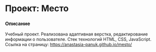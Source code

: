 # Проект: Место

### Описание
Учебный проект. Реализована адаптивная верстка, редактирование информации о пользователе.
Стек технологий HTML, CSS, JavaScript.
Ссылка на страницу: https://anastasia-panuk.github.io/mesto/

